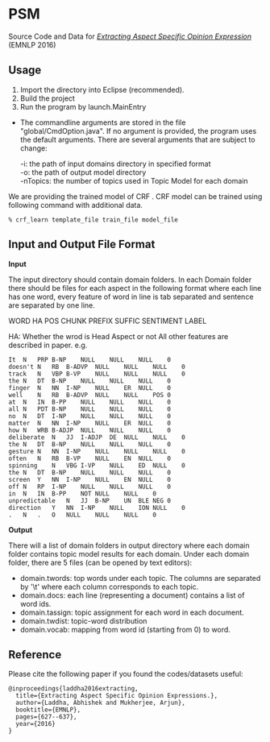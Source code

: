 # PSM
Source Code and Data for *[Extracting Aspect Specific Opinion Expression](https://aclweb.org/anthology/D16-1060)* (EMNLP 2016)

## Usage

1. Import the directory into Eclipse (recommended).
2. Build the project
3. Run the program by launch.MainEntry

- The commandline arguments are stored in the file "global/CmdOption.java". If no argument is provided, the program uses the default arguments. There are several arguments that are subject to change:

  -i: the path of input domains directory in specified format <br />
  -o: the path of output model directory <br />
  -nTopics: the number of topics used in Topic Model for each domain 

We are providing the trained model of CRF . CRF model can be trained using following command with additional data.
```
% crf_learn template_file train_file model_file
```

## Input and Output File Format

**Input**

The input directory should contain domain folders. In each Domain folder there should be files for each aspect in the following format where each line has one word, every feature of word in line is tab separated and sentence are separated by one line.

WORD  HA  POS  CHUNK  PREFIX SUFFIC SENTIMENT LABEL

HA: Whether the wrod is Head Aspect or not
All other features are described in paper.
e.g.
```
It	N	PRP	B-NP	NULL	NULL	NULL	0
doesn't	N	RB	B-ADVP	NULL	NULL	NULL	0
track	N	VBP	B-VP	NULL	NULL	NULL	0
the	N	DT	B-NP	NULL	NULL	NULL	0
finger	N	NN	I-NP	NULL	ER	NULL	0
well	N	RB	B-ADVP	NULL	NULL	POS	0
at	N	IN	B-PP	NULL	NULL	NULL	0
all	N	PDT	B-NP	NULL	NULL	NULL	0
no	N	DT	I-NP	NULL	NULL	NULL	0
matter	N	NN	I-NP	NULL	ER	NULL	0
how	N	WRB	B-ADJP	NULL	NULL	NULL	0
deliberate	N	JJ	I-ADJP	DE	NULL	NULL	0
the	N	DT	B-NP	NULL	NULL	NULL	0
gesture	N	NN	I-NP	NULL	NULL	NULL	0
often	N	RB	B-VP	NULL	EN	NULL	0
spinning	N	VBG	I-VP	NULL	ED	NULL	0
the	N	DT	B-NP	NULL	NULL	NULL	0
screen	Y	NN	I-NP	NULL	EN	NULL	0
off	N	RP	I-NP	NULL	NULL	NULL	0
in	N	IN	B-PP	NOT	NULL	NULL	0
unpredictable	N	JJ	B-NP	UN	BLE	NEG	0
direction	Y	NN	I-NP	NULL	ION	NULL	0
.	N	.	O	NULL	NULL	NULL	0
```
**Output**

There will a list of domain folders in output directory where each domain folder contains topic model results for each domain. Under each domain folder, there are 5 files (can be opened by text editors):
- domain.twords: top words under each topic. The columns are separated by '\t' where each column corresponds to each topic.
- domain.docs: each line (representing a document) contains a list of word ids.
- domain.tassign: topic assignment for each word in each document.
- domain.twdist: topic-word distribution
- domain.vocab: mapping from word id (starting from 0) to word.

## Reference
Please cite the following paper if you found the codes/datasets useful:
```
@inproceedings{laddha2016extracting,
  title={Extracting Aspect Specific Opinion Expressions.},
  author={Laddha, Abhishek and Mukherjee, Arjun},
  booktitle={EMNLP},
  pages={627--637},
  year={2016}
}
```
